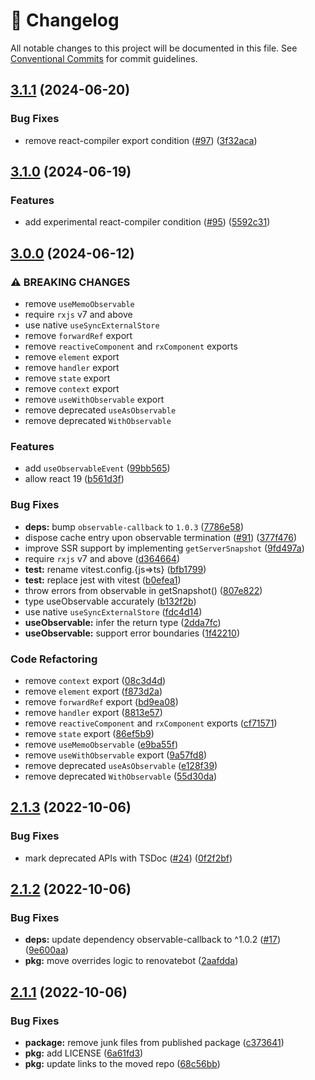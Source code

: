 <!-- markdownlint-disable --><!-- textlint-disable -->

# 📓 Changelog

All notable changes to this project will be documented in this file. See
[Conventional Commits](https://conventionalcommits.org) for commit guidelines.

## [3.1.1](https://github.com/sanity-io/react-rx/compare/v3.1.0...v3.1.1) (2024-06-20)

### Bug Fixes

- remove react-compiler export condition ([#97](https://github.com/sanity-io/react-rx/issues/97)) ([3f32aca](https://github.com/sanity-io/react-rx/commit/3f32acad706dbf47329cf4ab6f5053b274901bee))

## [3.1.0](https://github.com/sanity-io/react-rx/compare/v3.0.0...v3.1.0) (2024-06-19)

### Features

- add experimental react-compiler condition ([#95](https://github.com/sanity-io/react-rx/issues/95)) ([5592c31](https://github.com/sanity-io/react-rx/commit/5592c311e8acf57209894a64baba11fa8bc49729))

## [3.0.0](https://github.com/sanity-io/react-rx/compare/v2.1.3...v3.0.0) (2024-06-12)

### ⚠ BREAKING CHANGES

- remove `useMemoObservable`
- require `rxjs` v7 and above
- use native `useSyncExternalStore`
- remove `forwardRef` export
- remove `reactiveComponent` and `rxComponent` exports
- remove `element` export
- remove `handler` export
- remove `state` export
- remove `context` export
- remove `useWithObservable` export
- remove deprecated `useAsObservable`
- remove deprecated `WithObservable`

### Features

- add `useObservableEvent` ([99bb565](https://github.com/sanity-io/react-rx/commit/99bb56553cc862d0f23f321a416bc1f785c1cda2))
- allow react 19 ([b561d3f](https://github.com/sanity-io/react-rx/commit/b561d3f40f7d44886bef54f265be64f51647930d))

### Bug Fixes

- **deps:** bump `observable-callback` to `1.0.3` ([7786e58](https://github.com/sanity-io/react-rx/commit/7786e583a596dd254cbb771ec55c1615a7b34dff))
- dispose cache entry upon observable termination ([#91](https://github.com/sanity-io/react-rx/issues/91)) ([377f476](https://github.com/sanity-io/react-rx/commit/377f476767f09aadef07f2a34305bb1146a44e58))
- improve SSR support by implementing `getServerSnapshot` ([9fd497a](https://github.com/sanity-io/react-rx/commit/9fd497aec413dc8c74ca299725961f1cfae8c4b7))
- require `rxjs` v7 and above ([d364664](https://github.com/sanity-io/react-rx/commit/d3646649bc036a7034dabb7fbc40275318b6d282))
- **test:** rename vitest.config.{js=>ts} ([bfb1799](https://github.com/sanity-io/react-rx/commit/bfb179983af59b9d5db19da212cde87669e68d6c))
- **test:** replace jest with vitest ([b0efea1](https://github.com/sanity-io/react-rx/commit/b0efea1d42c1928f213b5147df9d527a985efb5c))
- throw errors from observable in getSnapshot() ([807e822](https://github.com/sanity-io/react-rx/commit/807e8220a8af81b34a7220b0e0a4081e80887b82))
- type useObservable accurately ([b132f2b](https://github.com/sanity-io/react-rx/commit/b132f2bdfbdcd2c6cafc09740e8e6da69d2550b6))
- use native `useSyncExternalStore` ([fdc4d14](https://github.com/sanity-io/react-rx/commit/fdc4d14f4be392125c5f8df32fb3b93cfa77061a))
- **useObservable:** infer the return type ([2dda7fc](https://github.com/sanity-io/react-rx/commit/2dda7fc7486e7220d84bab8208b6e1ec34a1ffcc))
- **useObservable:** support error boundaries ([1f42210](https://github.com/sanity-io/react-rx/commit/1f42210466894bd8c04fb25bb30df705e17e8d90))

### Code Refactoring

- remove `context` export ([08c3d4d](https://github.com/sanity-io/react-rx/commit/08c3d4d69f8114f95d241540243b7c0ac4a7c72e))
- remove `element` export ([f873d2a](https://github.com/sanity-io/react-rx/commit/f873d2a76055aa1371258e3a015c20ef2e840d5a))
- remove `forwardRef` export ([bd9ea08](https://github.com/sanity-io/react-rx/commit/bd9ea08789f17b5ffea4cc81814e931ba03cc051))
- remove `handler` export ([8813e57](https://github.com/sanity-io/react-rx/commit/8813e5713bcec2a134338e38b426bdd07a9a3b59))
- remove `reactiveComponent` and `rxComponent` exports ([cf71571](https://github.com/sanity-io/react-rx/commit/cf71571bf336cc6a88707a7e09d4e9ecf561fcad))
- remove `state` export ([86ef5b9](https://github.com/sanity-io/react-rx/commit/86ef5b95c2f90a69f4fece86006d793ef81d2a76))
- remove `useMemoObservable` ([e9ba55f](https://github.com/sanity-io/react-rx/commit/e9ba55feca34d73f8cc1b0b70544ea8d97d4c805))
- remove `useWithObservable` export ([9a57fd8](https://github.com/sanity-io/react-rx/commit/9a57fd8fbf6d0df3c088450ecbe3044107b2bcd2))
- remove deprecated `useAsObservable` ([e128f39](https://github.com/sanity-io/react-rx/commit/e128f392f13ae91ee9ea84b37b1dd7e7ad93b8c4))
- remove deprecated `WithObservable` ([55d30da](https://github.com/sanity-io/react-rx/commit/55d30da3992fe9502f9493065bb8f286e0b8c969))

## [2.1.3](https://github.com/sanity-io/react-rx/compare/v2.1.2...v2.1.3) (2022-10-06)

### Bug Fixes

- mark deprecated APIs with TSDoc ([#24](https://github.com/sanity-io/react-rx/issues/24)) ([0f2f2bf](https://github.com/sanity-io/react-rx/commit/0f2f2bf66089e2a37450513bd472d7ba2b1b37e2))

## [2.1.2](https://github.com/sanity-io/react-rx/compare/v2.1.1...v2.1.2) (2022-10-06)

### Bug Fixes

- **deps:** update dependency observable-callback to ^1.0.2 ([#17](https://github.com/sanity-io/react-rx/issues/17)) ([9e600aa](https://github.com/sanity-io/react-rx/commit/9e600aa717c0ab85eb56c55ec132fef2ac9fd500))
- **pkg:** move overrides logic to renovatebot ([2aafdda](https://github.com/sanity-io/react-rx/commit/2aafdda8c7aad81efbb6d55eadaccef8bea3f86f))

## [2.1.1](https://github.com/sanity-io/react-rx/compare/v2.1.0...v2.1.1) (2022-10-06)

### Bug Fixes

- **package:** remove junk files from published package ([c373641](https://github.com/sanity-io/react-rx/commit/c3736416e96a800c109320d332347e60b97f7c0d))
- **pkg:** add LICENSE ([6a61fd3](https://github.com/sanity-io/react-rx/commit/6a61fd30b67b0f6bab2c94ab8395e33e7a31a1b7))
- **pkg:** update links to the moved repo ([68c56bb](https://github.com/sanity-io/react-rx/commit/68c56bb805fe2fd6141537299b8efb8c9bb6b245))
